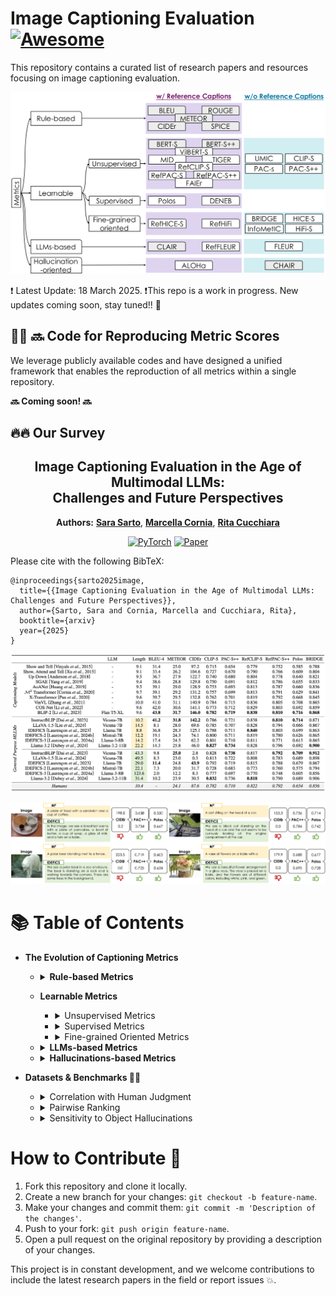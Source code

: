 # Image Captioning Evaluation [![Awesome](https://awesome.re/badge.svg)](https://awesome.re)
This repository contains a curated list of research papers and resources focusing on image captioning evaluation.

<p align="center">
    <img src="images/taxonomy.png" width="620">
</p>


❗ Latest Update: 18 March 2025.
❗This repo is a work in progress. New updates coming soon, stay tuned!! :construction:

## 👩‍💻 🔜 Code for Reproducing Metric Scores 

We leverage publicly available codes and have designed a unified framework that enables the reproduction of all metrics within a single repository.

**🔜 Coming soon! 🔜**

## 🔥🔥 Our Survey
<div align="center">
  <h2> Image Captioning Evaluation in the Age of Multimodal LLMs:<br>Challenges and Future Perspectives</h2>

  **Authors:** 
[**Sara Sarto**](https://scholar.google.com/citations?user=Y-DaVvEAAAAJ&hl=it),
[**Marcella Cornia**](https://scholar.google.com/citations?user=DzgmSJEAAAAJ&hl=it&oi=ao),
[**Rita Cucchiara**](https://scholar.google.com/citations?user=OM3sZEoAAAAJ&hl=it&oi=ao)


<a href="https://pytorch.org/get-started/locally/"><img alt="PyTorch" src="https://img.shields.io/badge/PyTorch-ee4c2c?logo=pytorch&logoColor=white"></a>
[![Paper](https://img.shields.io/badge/Paper-arxiv.2503.14604-B31B1B.svg)](https://arxiv.org/abs/2503.14604)
</div>

Please cite with the following BibTeX:
```
@inproceedings{sarto2025image,
  title={{Image Captioning Evaluation in the Age of Multimodal LLMs: Challenges and Future Perspectives}},
  author={Sarto, Sara and Cornia, Marcella and Cucchiara, Rita},
  booktitle={arxiv}
  year={2025}
}
```



<p align="center">
    <img src="images/result.jpg" width="820">
</p>

<p align="center">
    <img src="images/qualitatives.png" width="820">
</p>

# 📚 Table of Contents

- **The Evolution of Captioning Metrics**
  - <details>
      <summary><strong>Rule-based Metrics</strong></summary>
  
     | **Year** | **Conference / Journal** | **Title** | **Authors** | **Links** |  
      |:--------:|:----------------------:|:-----------------------------------------------:|:-----------------:|:------------------------------------------------------------:|  
      | 2002 | ACL | BLEU: A method for automatic evaluation of machine translation | *Kishore Papineni et al.* | [📜  Paper](https://aclanthology.org/P02-1040.pdf) |
      | 2004 | ACLW | ROUGE: A package for automatic evaluation of summaries | *Chin-Yew Lin* | [📜 Paper](https://aclanthology.org/W04-1013.pdf) |  
      | 2005 | ACLW | METEOR: An automatic metric for MT evaluation with improved correlation with human judgments | *Satanjeev Banerjee et al.* | [📜 Paper](https://aclanthology.org/W05-0909.pdf) |  
      | 2015 | CVPR | CIDEr: Consensus-based Image Description Evaluation | *Ramakrishna Vedantam et al.* | [📜 Paper](https://openaccess.thecvf.com/content_cvpr_2015/papers/Vedantam_CIDEr_Consensus-Based_Image_2015_CVPR_paper.pdf) |  
      | 2016 | ECCV | SPICE: Semantic Propositional Image Caption Evaluation | *Peter Anderson et al.* | [📜 Paper](https://arxiv.org/pdf/1607.08822) |
    
  </details>

    - **Learnable Metrics**
        - <details>
            <summary>Unsupervised Metrics</summary>
            
            | **Year** | **Conference / Journal** | **Title** | **Authors** | **Links** |  
            |:--------:|:----------------------:|:-----------------------------------------------:|:-----------------:|:------------------------------------------------------------:|  
            | 2019 | EMNLP | TIGEr: Text-to-Image Grounding for Image Caption Evaluation | *Ming Jiang et al.* | [📜 Paper](https://arxiv.org/pdf/1909.02050) |  
            | 2020 | ICLR | BERTScore: Evaluating Text Generation with BERT | *Tianyi Zhang et al.* | [📜 Paper](https://openreview.net/pdf?id=SkeHuCVFDr) |  
            | 2020 | ACL | Improving Image Captioning Evaluation by Considering Inter References Variance | *Yanzhi Yi et al.* | [📜 Paper](https://aclanthology.org/2020.acl-main.93.pdf) |  
            | 2020 | EMNLP | ViLBERTScore: Evaluating Image Caption Using Vision-and-Language BERT | *Hwanhee Lee et al.* | [📜 Paper](https://aclanthology.org/2020.eval4nlp-1.4.pdf) |  
            | 2021 | EMNLP | CLIPScore: A Reference-free Evaluation Metric for Image Captioning | *Jack Hessel et al.* | [📜 Paper](https://arxiv.org/pdf/2104.08718) |  
            | 2021 | CVPR | FAIEr: Fidelity and Adequacy Ensured Image Caption Evaluation | *Sijin Wang et al.* | [📜 Paper](https://openaccess.thecvf.com/content/CVPR2021/papers/Wang_FAIEr_Fidelity_and_Adequacy_Ensured_Image_Caption_Evaluation_CVPR_2021_paper.pdf) |  
            | 2021 | ACL | UMIC: An Unreferenced Metric for Image Captioning via Contrastive Learning | *Hwanhee Lee et al.* | [📜 Paper](https://arxiv.org/pdf/2106.14019) |  
            | 2022 | NeurIPS | Mutual Information Divergence: A Unified Metric for Multimodal Generative Models | *Jin-Hwa Kim et al.* | [📜 Paper](https://arxiv.org/pdf/2205.13445) |  
            | 2023 | CVPR | PAC-S: Improving CLIP for Image Caption Evaluation via Positive Augmentations | *Sara Sarto et al.* | [📜 Paper](https://arxiv.org/pdf/2303.12112) |  

          </details>
          
        - <details>
            <summary>Supervised Metrics</summary>
            
            | **Year** | **Conference / Journal** | **Title** | **Authors** | **Links** |  
            |:--------:|:----------------------:|:-----------------------------------------------:|:-----------------:|:------------------------------------------------------------:|  
            | 2024 | CVPR | Polos: Multimodal Metric Learning from Human Feedback for Image Captioning | *Yuiga Wada et al.* | [📜 Paper](https://arxiv.org/pdf/2402.18091) |  
            | 2024 | ACCV | DENEB: A Hallucination-Robust Automatic Evaluation Metric for Image Captioning | *Kazuki Matsuda et al.* | [📜 Paper](https://arxiv.org/pdf/2409.19255) |  

      </details>
    
        - <details>
            <summary>Fine-grained Oriented Metrics</summary>
  
           | **Year** | **Conference / Journal** | **Title** | **Authors** | **Links** |  
            |:--------:|:----------------------:|:-----------------------------------------------:|:-----------------:|:------------------------------------------------------------:|  
            | 2023 | ACL | InfoMetIC: An Informative Metric for Reference-free Image Caption Evaluation | *Anwen Hu et al.* | [📜 Paper](https://arxiv.org/pdf/2305.06002) |  
            | 2024 | ACM MM | HICEScore: A Hierarchical Metric for Image Captioning Evaluation | *Zequn Zeng et al.* | [📜 Paper](https://arxiv.org/pdf/2407.18589) |  
            | 2024 | ECCV | BRIDGE: Bridging Gaps in Image Captioning Evaluation with Stronger Visual Cues | *Sara Sarto et al.* | [📜 Paper](https://arxiv.org/pdf/2407.20341) |  
            | 2024 | ECCV | HiFi-Score: Fine-Grained Image Description Evaluation with Hierarchical Parsing Graphs | *Ziwei Yao et al.* | [📜 Paper](https://www.ecva.net/papers/eccv_2024/papers_ECCV/papers/07957.pdf) |  

        </details>

    - <details>
      <summary><strong>LLMs-based Metrics</strong></summary>
  
        | **Year** | **Conference / Journal** | **Title** | **Authors** | **Links** |
        |:--------:|:----------------------:|:-----------------------------------------------:|:-----------------:|:------------------------------------------------------------:|
        | 2023 | EMNLP | CLAIR: Evaluating Image Captions with Large Language Models | *David Chan et al.* | [📜 Paper](https://arxiv.org/pdf/2310.12971) |  
        | 2024 | ACL | FLEUR: An Explainable Reference-Free Evaluation Metric for Image Captioning Using a Large Multimodal Model | *Yebin Lee et al.* | [📜 Paper](https://arxiv.org/pdf/2406.06004) |  
    </details>

    - <details>
      <summary><strong>Hallucinations-based Metrics</strong></summary>
  
      | **Year** | **Conference / Journal** | **Title** | **Authors** | **Links** |  
        |:--------:|:----------------------:|:-----------------------------------------------:|:-----------------:|:------------------------------------------------------------:|  
        | 2018 | EMNLP | Object Hallucination in Image Captioning | *Anna Rohrbach et al.* | [📜 Paper](https://arxiv.org/pdf/1809.02156) |  
        | 2024 | NAACL | ALOHa: A New Measure for Hallucination in Captioning Models | *Suzanne Petryk et al.* | [📜 Paper](https://arxiv.org/pdf/2404.02904) |  
</details>

    

 



- **Datasets & Benchmarks 📂📎**
    - <details>
        <summary>Correlation with Human Judgment</summary>
      
        - [Flickr8k-Expert and Flickr8k-CF](https://www.ijcai.org/Proceedings/15/Papers/593.pdf)
        - [Composite](https://arxiv.org/pdf/1511.03292)
        - [Polaris](https://huggingface.co/datasets/yuwd/Polaris)
        - [Nebula](https://arxiv.org/pdf/2409.19255)
        
      </details>
   - <details>
        <summary>Pairwise Ranking </summary>
      
        - [Pascal50-S](https://arxiv.org/pdf/1411.5726)
        
      </details>
    - <details>
        <summary>Sensitivity to Object Hallucinations</summary>
      
        - [FOIL dataset](https://foilunitn.github.io/)
       
      </details>
   
    </details>


# How to Contribute 🚀

1. Fork this repository and clone it locally.
2. Create a new branch for your changes: `git checkout -b feature-name`.
3. Make your changes and commit them: `git commit -m 'Description of the changes'`.
4. Push to your fork: `git push origin feature-name`.
5. Open a pull request on the original repository by providing a description of your changes.

This project is in constant development, and we welcome contributions to include the latest research papers in the field or report issues 💥.
